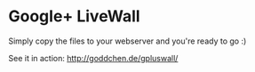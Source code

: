 Google+ LiveWall
=================

Simply copy the files to your webserver and you're ready to go :)

See it in action: http://goddchen.de/gpluswall/